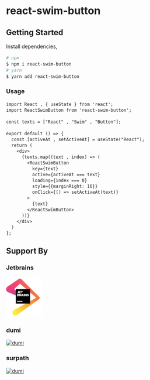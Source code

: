 # react-swim-button

## Getting Started

Install dependencies,

```bash
# npm
$ npm i react-swim-button
# yarn
$ yarn add react-swim-button
```
### Usage

```tsx
import React , { useState } from 'react';
import ReactSwimButton from 'react-swim-button';

const texts = ["React" , "Swim" , "Button"];

export default () => {
  const [activeAt , setActiveAt] = useState("React");
  return (
    <div>
      {texts.map((text , index) => (
        <ReactSwimButton
          key={text}
          active={activeAt === text}
          loading={index === 0}
          style={{marginRight: 16}}
          onClick={() => setActiveAt(text)}
        >
          {text}
        </ReactSwimButton>
      ))}
    </div>
  )
};
```

## Support By
### Jetbrains
[<img src="https://raw.githubusercontent.com/happy-func/next-official/6f30e1bb4140f195d5176a6ddc61082be8b25505/public/images/jetbrains.png" alt="Jetbrains" title="Jetbrains" width="100" />](https://www.jetbrains.com/)
### dumi
[<img src="https://user-images.githubusercontent.com/9554297/83762004-a0761b00-a6a9-11ea-83b4-9c8ff721d4b8.png" alt="dumi" title="dumi" width="100" />](https://d.umijs.org/)
### surpath
[<img src="https://surpath-official.oss-cn-beijing.aliyuncs.com/Customer/Header/logo_dark.png" alt="dumi" title="dumi" height="80" />](https://surpath.net/)
